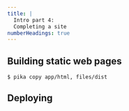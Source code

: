```yaml
---
title: |
  Intro part 4:
  Completing a site
numberHeadings: true
---
```


## Building static web pages

```console
$ pika copy app/html, files/dist
```

## Deploying
